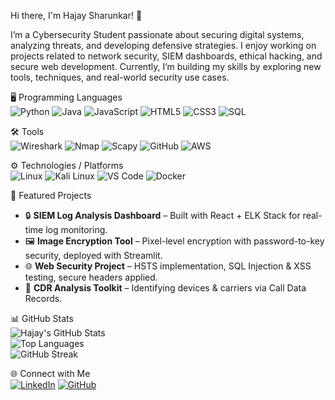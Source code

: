 Hi there, I'm Hajay Sharunkar! 👋

I’m a Cybersecurity Student passionate about securing digital systems, analyzing threats, and developing defensive strategies.
I enjoy working on projects related to network security, SIEM dashboards, ethical hacking, and secure web development.
Currently, I’m building my skills by exploring new tools, techniques, and real-world security use cases.


 🖥️ Programming Languages  
![Python](https://img.shields.io/badge/Python-3776AB?style=for-the-badge&logo=python&logoColor=white)  ![Java](https://img.shields.io/badge/Java-007396?style=for-the-badge&logo=java&logoColor=white) ![JavaScript](https://img.shields.io/badge/JavaScript-F7DF1E?style=for-the-badge&logo=javascript&logoColor=black)  ![HTML5](https://img.shields.io/badge/HTML5-E34F26?style=for-the-badge&logo=html5&logoColor=white)  ![CSS3](https://img.shields.io/badge/CSS3-1572B6?style=for-the-badge&logo=css3&logoColor=white)  ![SQL](https://img.shields.io/badge/SQL-4479A1?style=for-the-badge&logo=mysql&logoColor=white)  



 🛠️ Tools  
![Wireshark](https://img.shields.io/badge/Wireshark-1679A7?style=for-the-badge&logo=wireshark&logoColor=white)  ![Nmap](https://img.shields.io/badge/Nmap-00457C?style=for-the-badge&logo=nmap&logoColor=white)  ![Scapy](https://img.shields.io/badge/Scapy-FF6F00?style=for-the-badge&logo=python&logoColor=white)  ![GitHub](https://img.shields.io/badge/GitHub-181717?style=for-the-badge&logo=github&logoColor=white)  ![AWS](https://img.shields.io/badge/AWS-FF9900?style=for-the-badge&logo=amazonaws&logoColor=white)  



 ⚙️ Technologies / Platforms  
![Linux](https://img.shields.io/badge/Linux-FCC624?style=for-the-badge&logo=linux&logoColor=black)  ![Kali Linux](https://img.shields.io/badge/Kali%20Linux-268BEE?style=for-the-badge&logo=kalilinux&logoColor=white)  ![VS Code](https://img.shields.io/badge/VS%20Code-0078d7?style=for-the-badge&logo=visual%20studio%20code&logoColor=white)  ![Docker](https://img.shields.io/badge/Docker-2496ED?style=for-the-badge&logo=docker&logoColor=white)  

 📌 Featured Projects  
- 🔒 **SIEM Log Analysis Dashboard** – Built with React + ELK Stack for real-time log monitoring.  
- 🖼 **Image Encryption Tool** – Pixel-level encryption with password-to-key security, deployed with Streamlit.  
- 🌐 **Web Security Project** – HSTS implementation, SQL Injection & XSS testing, secure headers applied.  
- 📱 **CDR Analysis Toolkit** – Identifying devices & carriers via Call Data Records.  


 📊 GitHub Stats  
![Hajay's GitHub Stats](https://github-readme-stats.vercel.app/api?username=Hajay-Sharunkar&show_icons=true&theme=radical)  
![Top Languages](https://github-readme-stats.vercel.app/api/top-langs/?username=Hajay-Sharunkar&layout=compact&theme=radical)  
![GitHub Streak](https://github-readme-streak-stats.herokuapp.com/?user=Hajay-Sharunkar&theme=radical)  



 🌐 Connect with Me  
[![LinkedIn](https://img.shields.io/badge/LinkedIn-0A66C2?style=for-the-badge&logo=linkedin&logoColor=white)](www.linkedin.com/in/hajay-sharunkar)  [![GitHub](https://img.shields.io/badge/GitHub-181717?style=for-the-badge&logo=github&logoColor=white)](https://github.com/Hajay-Sharunkar)  

